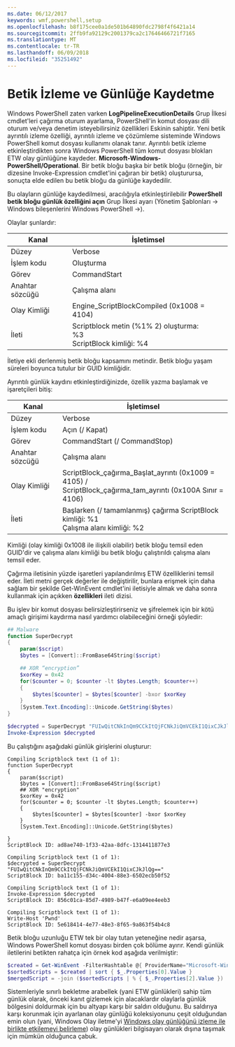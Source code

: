 ```yaml
---
ms.date: 06/12/2017
keywords: wmf,powershell,setup
ms.openlocfilehash: b8f175cee0a1de501b64890fdc2798f4f6421a14
ms.sourcegitcommit: 2ffb9fa92129c2001379ca2c17646466721f7165
ms.translationtype: MT
ms.contentlocale: tr-TR
ms.lasthandoff: 06/09/2018
ms.locfileid: "35251492"
---
```

# <a name="script-tracing-and-logging"></a>Betik İzleme ve Günlüğe Kaydetme

Windows PowerShell zaten varken **LogPipelineExecutionDetails** Grup İlkesi cmdlet'leri çağırma oturum ayarlama, PowerShell'in komut dosyası dili oturum ve/veya denetim isteyebilirsiniz özellikleri Eskinin sahiptir. Yeni betik ayrıntılı izleme özelliği, ayrıntılı izleme ve çözümleme sisteminde Windows PowerShell komut dosyası kullanımı olanak tanır. Ayrıntılı betik izleme etkinleştirdikten sonra Windows PowerShell tüm komut dosyası blokları ETW olay günlüğüne kaydeder. **Microsoft-Windows-PowerShell/Operational**. Bir betik bloğu başka bir betik bloğu (örneğin, bir dizesine Invoke-Expression cmdlet'ini çağıran bir betik) oluşturursa, sonuçta elde edilen bu betik bloğu da günlüğe kaydedilir.

Bu olayların günlüğe kaydedilmesi, aracılığıyla etkinleştirilebilir **PowerShell betik bloğu günlük özelliğini açın** Grup İlkesi ayarı (Yönetim Şablonları -> Windows bileşenlerini Windows PowerShell ->).

Olaylar şunlardır:

| Kanal | İşletimsel                                 |
|---------|---------------------------------------------|
| Düzey   | Verbose                                     |
| İşlem kodu  | Oluşturma                                      |
| Görev    | CommandStart                                |
| Anahtar sözcüğü | Çalışma alanı                                    |
| Olay Kimliği | Engine_ScriptBlockCompiled (0x1008 = 4104)  |
| İleti | Scriptblock metin (%1% 2) oluşturma: </br> %3 </br> ScriptBlock kimliği: %4 |


İletiye ekli derlenmiş betik bloğu kapsamını metindir. Betik bloğu yaşam süreleri boyunca tutulur bir GUID kimliğidir.

Ayrıntılı günlük kaydını etkinleştirdiğinizde, özellik yazma başlamak ve işaretçileri bitiş:

| Kanal | İşletimsel                                            |
|---------|--------------------------------------------------------|
| Düzey   | Verbose                                                |
| İşlem kodu  | Açın (/ Kapat)                                         |
| Görev    | CommandStart (/ CommandStop)                           |
| Anahtar sözcüğü | Çalışma alanı                                               |
| Olay Kimliği | ScriptBlock\_çağırma\_Başlat\_ayrıntı (0x1009 = 4105) / </br> ScriptBlock\_çağırma\_tam\_ayrıntı (0x100A Sınır = 4106) |
| İleti | Başlarken (/ tamamlanmış) çağırma ScriptBlock kimliği: %1 </br> Çalışma alanı kimliği: %2 |

Kimliği (olay kimliği 0x1008 ile ilişkili olabilir) betik bloğu temsil eden GUID'dir ve çalışma alanı kimliği bu betik bloğu çalıştırıldı çalışma alanı temsil eder.

Çağırma iletisinin yüzde işaretleri yapılandırılmış ETW özelliklerini temsil eder. İleti metni gerçek değerler ile değiştirilir, bunlara erişmek için daha sağlam bir şekilde Get-WinEvent cmdlet'ini iletisiyle almak ve daha sonra kullanmak için açıkken **özellikleri** ileti dizisi.

Bu işlev bir komut dosyası belirsizleştirirseniz ve şifrelemek için bir kötü amaçlı girişimi kaydırma nasıl yardımcı olabileceğini örneği şöyledir:

```powershell
## Malware
function SuperDecrypt
{
    param($script)
    $bytes = [Convert]::FromBase64String($script)

    ## XOR “encryption”
    $xorKey = 0x42
    for($counter = 0; $counter -lt $bytes.Length; $counter++)
    {
        $bytes[$counter] = $bytes[$counter] -bxor $xorKey
    }
    [System.Text.Encoding]::Unicode.GetString($bytes)
}

$decrypted = SuperDecrypt "FUIwQitCNkInQm9CCkItQjFCNkJiQmVCEkI1QixCJkJlQg=="
Invoke-Expression $decrypted
```

Bu çalıştığını aşağıdaki günlük girişlerini oluşturur:

```
Compiling Scriptblock text (1 of 1):
function SuperDecrypt
{
    param($script)
    $bytes = [Convert]::FromBase64String($script)
    ## XOR "encryption"
    $xorKey = 0x42
    for($counter = 0; $counter -lt $bytes.Length; $counter++)
    {
        $bytes[$counter] = $bytes[$counter] -bxor $xorKey
    }
    [System.Text.Encoding]::Unicode.GetString($bytes)

}
ScriptBlock ID: ad8ae740-1f33-42aa-8dfc-1314411877e3

Compiling Scriptblock text (1 of 1):
$decrypted = SuperDecrypt "FUIwQitCNkInQm9CCkItQjFCNkJiQmVCEkI1QixCJkJlQg=="
ScriptBlock ID: ba11c155-d34c-4004-88e3-6502ecb50f52

Compiling Scriptblock text (1 of 1):
Invoke-Expression $decrypted
ScriptBlock ID: 856c01ca-85d7-4989-b47f-e6a09ee4eeb3

Compiling Scriptblock text (1 of 1):
Write-Host 'Pwnd'
ScriptBlock ID: 5e618414-4e77-48e3-8f65-9a863f54b4c8
```

Betik bloğu uzunluğu ETW tek bir olay tutan yeteneğine nedir aşarsa, Windows PowerShell komut dosyası birden çok bölüme ayırır. Kendi günlük iletilerini betikten rahatça için örnek kod aşağıda verilmiştir:

```powershell
$created = Get-WinEvent -FilterHashtable @{ ProviderName="Microsoft-Windows-PowerShell"; Id = 4104 } | Where-Object { $_.<...> }
$sortedScripts = $created | sort { $_.Properties[0].Value }
$mergedScript = -join ($sortedScripts | % { $_.Properties[2].Value })
```

Sistemleriyle sınırlı bekletme arabellek (yani ETW günlükleri) sahip tüm günlük olarak, önceki kanıt gizlemek için alacaklardır olaylarla günlük bölgesini doldurmak için bu altyapı karşı bir saldırı olduğunu. Bu saldırıya karşı korunmak için ayarlanan olay günlüğü koleksiyonunu çeşit olduğundan emin olun (yani, Windows Olay iletme'yi [Windows olay günlüğünü izleme ile birlikte etkilemeyi belirleme](https://www.iad.gov/iad/library/reports/spotting-the-adversary-with-windows-event-log-monitoring.cfm)) olay günlükleri bilgisayarı olarak dışına taşımak için mümkün olduğunca çabuk.
